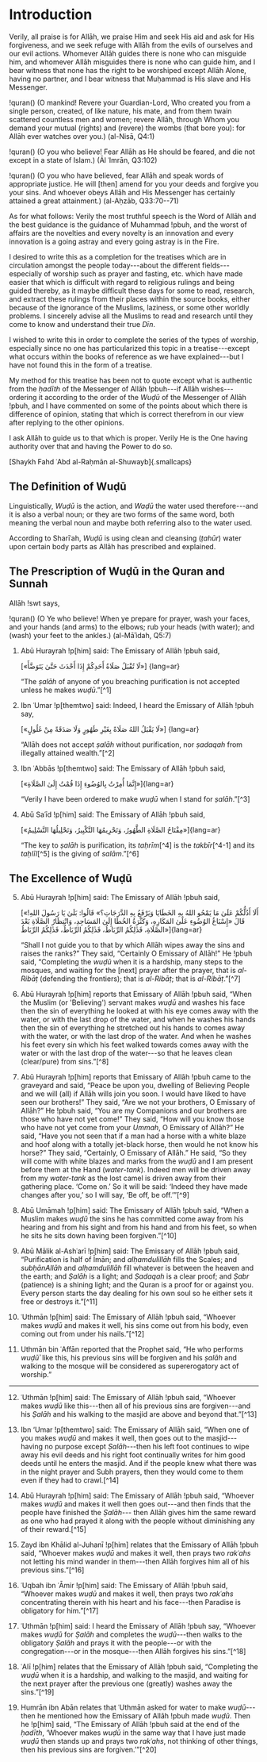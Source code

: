 

# Introduction

Verily, all praise is for Allāh, we praise Him and seek His aid and ask for His
forgiveness, and we seek refuge with Allāh from the evils of ourselves and our
evil actions. Whomever Allāh guides there is none who can misguide him, and
whomever Allāh misguides there is none who can guide him, and I bear witness
that none has the right to be worshiped except Allāh Alone, having no partner,
and I bear witness that Muḥammad is His slave and His Messenger.

!quran()
(O mankind! Revere your Guardian-Lord, Who created you from a single person,
created, of like nature, his mate, and from them twain scattered countless men
and women; revere Allāh, through Whom you demand your mutual (rights) and
(revere) the wombs (that bore you): for Allāh ever watches over you.)
(al-Nisā, Q4:1)

!quran()
(O you who believe! Fear Allāh as He should be feared, and die not except in a
state of Islam.)
(Āl ʿImrān, Q3:102)

!quran()
(O you who have believed, fear Allāh and speak words of appropriate justice. He
will [then] amend for you your deeds and forgive you your sins. And whoever
obeys Allāh and His Messenger has certainly attained a great attainment.)
(al-Aḥzāb, Q33:70--71)

As for what follows: Verily the most truthful speech is the Word of Allāh and
the best guidance is the guidance of Muhammad !pbuh, and the worst of affairs
are the novelties and every novelty is an innovation and every innovation is a
going astray and every going astray is in the Fire.

I desired to write this as a completion for the treatises which are in
circulation amongst the people today---about the different fields---especially
of worship such as prayer and fasting, etc. which have made easier that which is
difficult with regard to religious rulings and being guided thereby, as it maybe
difficult these days for some to read, research, and extract these rulings from
their places within the source books, either because of the ignorance of the
Muslims, laziness, or some other worldly problems. I sincerely advise all the
Muslims to read and research until they come to know and understand their true
_Dīn_.

I wished to write this in order to complete the series of the types of worship,
especially since no one has particularized this topic in a treatise---except
what occurs within the books of reference as we have explained---but I have not
found this in the form of a treatise.

My method for this treatise has been not to quote except what is authentic from
the _ḥadīth_ of the Messenger of Allāh !pbuh---if Allāh wishes---ordering it
according to the order of the _Wuḍū_ of the Messenger of Allāh !pbuh, and I have
commented on some of the points about which there is difference of opinion,
stating that which is correct therefrom in our view after replying to the other
opinions.

I ask Allāh to guide us to that which is proper. Verily He is the One having
authority over that and having the Power to do so.

[Shaykh Fahd ʿAbd al-Raḥmān al-Shuwayb]{.smallcaps}

## The Definition of Wuḍū

Linguistically, _Wuḍū_ is the action, and _Waḍū_ the water used therefore---and
it is also a verbal noun; or they are two forms of the same word, both meaning
the verbal noun and maybe both referring also to the water used.

According to Sharīʿah, _Wuḍū_ is using clean and cleansing (_ṭahūr_) water upon
certain body parts as Allāh has prescribed and explained.

## The Prescription of Wuḍū in the Quran and Sunnah

Allāh !swt says,

!quran()
(O Ye who believe! When ye prepare for prayer, wash your faces, and your hands
(and arms) to the elbows; rub your heads (with water); and (wash) your feet to
the ankles.)
(al-Māʾidah, Q5:7)

1. Abū Hurayrah !p[him] said: The Emissary of Allāh !pbuh said,

    [«لَا تُقْبَلُ صَلَاةُ أَحَدِكُمْ إِذَا أَحْدَثَ حَتَّىٰ يَتَوَضَّأَ»]
    {lang=ar}

    “The _ṣalāh_ of anyone of you breaching purification is not accepted unless he makes _wuḍū_.”[^1]

2. Ibn ʿUmar !p[themtwo] said: Indeed, I heard the Emissary of Allāh !pbuh say,

    [«لَا يَقْبَلُ اللهُ صَلَاةً بِغَيْرِ طَهُورٍ وَلَا صَدَقَةً مِنْ غَلُولٍ»]
    {lang=ar}

    “Allāh does not accept _ṣalāh_ without purification, nor _ṣadaqah_ from illegally attained wealth.”[^2]

3. Ibn ʿAbbās !p[themtwo] said: The Emissary of Allāh !pbuh said,

    [«إِنَّمَا أُمِرْتُ بِالوُضُوءِ إِذَا قُمْتُ إِلَىٰ الصَّلَاةِ»]{lang=ar}

    “Verily I have been ordered to make _wuḍū_ when I stand for _ṣalāh_.”[^3]

4. Abū Saʿīd !p[him] said: The Emissary of Allāh !pbuh said,

    [«مِفْتَاحُ الصَّلَاةِ الطَّهُورُ، وَتَحْرِيمُهَا التَّكْبِيرُ، وَتَحْلِيلُهَا التَّسْلِيمُ»]{lang=ar}

    “The key to _ṣalāh_ is purification, its _taḥrīm_[^4] is the _takbīr_[^4-1] and its _taḥlīl_[^5] is the giving of _salām_.”[^6]

## The Excellence of Wuḍū

5. Abū Hurayrah !p[him] said: The Emissary of Allāh !pbuh said,

    [«أَلَا أَدُلُّكُمْ عَلَىٰ مَا يَمْحُو اللهُ بِهِ الخَطَايَا وَيَرْفَعُ بِهِ الدَّرَجَاتِ؟» قَالُوا: بَلَىٰ يَا رَسُولَ اللهِ! قَالَ «إِسْبَاغُ الوُضُوءِ عَلَىٰ المَكَارِهِ، وَكَثْرَةُ الخُطَا إِلَىٰ المَسَاجِدِ، وَانْتِظَارُ الصَّلَاةِ بَعْدَ الصَّلَاةِ، فَذٰلِكُمُ الرِّبَاطُ، فَذٰلِكُمُ الرِّبَاطُ، فَذٰلِكُمُ الرِّبَاطُ»]{lang=ar}

    “Shall I not guide you to that by which Allāh wipes away the sins and raises the ranks?” They said, “Certainly O Emissary of Allāh!” He !pbuh said, “Completing the _wuḍū_ when it is a hardship, many steps to the mosques, and waiting for the [next] prayer after the prayer, that is _al-Ribāṭ_ (defending the frontiers); that is _al-Ribāṭ_; that is _al-Ribāṭ_.”[^7]

6. Abū Hurayrah !p[him] reports that Emissary of Allāh !pbuh said, “When the
Muslim (or 'Believing') servant makes _wuḍū_ and washes his face then the sin
of everything he looked at with his eye comes away with the water, or with the
last drop of the water, and when he washes his hands then the sin of
everything he stretched out his hands to comes away with the water, or with
the last drop of the water. And when he washes his feet every sin which his
feet walked towards comes away with the water or with the last drop of the
water---so that he leaves clean (clear/pure) from sins.”[^8]

7. Abū Hurayrah !p[him] reports that Emissary of Allāh !pbuh came to the
graveyard and said, “Peace be upon you, dwelling of Believing People and we
will (all) if Allāh wills join you soon. I would have liked to have seen our
brothers!” They said, “Are we not your brothers, O Emissary of Allāh?” He
!pbuh said, “You are my Companions and our brothers are those who have not yet
come!” They said, “How will you know those who have not yet come from your
_Ummah_, O Emissary of Allāh?” He said, “Have you not seen that if a man had a
horse with a white blaze and hoof along with a totally jet-black horse, then
would he not know his horse?” They said, “Certainly, O Emissary of Allāh.” He
said, “So they will come with white blazes and marks from the _wuḍū_ and I am
present before them at the Hand (_water-tank_). Indeed men will be driven away
from my _water-tank_ as the lost camel is driven away from their gathering
place. ‘Come on.’ So it will be said: ‘Indeed they have made changes after
you,’ so I will say, ‘Be off, be off.’”[^9]

8. Abū Umāmah !p[him] said: The Emissary of Allāh !pbuh said, “When a Muslim
makes _wuḍū_ the sins he has committed come away from his hearing and from his
sight and from his hand and from his feet, so when he sits he sits down having
been forgiven.”[^10]

9. Abū Mālik al-Ashʿarī !p[him] said: The Emissary of Allāh !pbuh said,
“Purification is half of Īmān; and _alḥamdulillāh_ fills the Scales; and
_subḥānAllāh_ and _alḥamdulillāh_ fill whatever is between the heaven and the
earth; and _Ṣalāh_ is a light; and _Ṣadaqah_ is a clear proof; and _Ṣabr_
(patience) is a shining light; and the Quran is a proof for or against you.
Every person starts the day dealing for his own soul so he either sets it free
or destroys it.”[^11]

10. ʿUthmān !p[him] said: The Emissary of Allāh !pbuh said, “Whoever makes
_wuḍū_ and makes it well, his sins come out from his body, even coming out
from under his nails.”[^12]

11. Uthmān bin ʿAffān reported that the Prophet said, “He who performs _wuḍūʾ_ like this, his previous sins will be forgiven and his _ṣalāh_ and walking to the mosque will be considered as supererogatory act of worship.”

----

12. ʿUthmān !p[him] said: The Emissary of Allāh !pbuh said, “Whoever makes
_wuḍū_ like this---then all of his previous sins are forgiven---and his
_Ṣalāh_ and his walking to the masjid are above and beyond that.”[^13]

13. Ibn ‘Umar !p[themtwo] said: The Emissary of Allāh said, “When one of you
makes _wuḍū_ and makes it well, then goes out to the masjid---having no
purpose except _Ṣalāh_---then his left foot continues to wipe away his evil
deeds and his right foot continually writes for him good deeds until he enters
the masjid. And if the people knew what there was in the night prayer and Subh
prayers, then they would come to them even if they had to crawl.[^14]

14. Abū Hurayrah !p[him] said: The Emissary of Allāh !pbuh said, “Whoever
makes _wuḍū_ and makes it well then goes out---and then finds that the people
have finished the _Ṣalāh_--- then Allāh gives him the same reward as one who
had prayed it along with the people without diminishing any of their
reward.[^15]

15. Zayd ibn Khālid al-Juhanī !p[him] relates that the Emissary of Allāh
!pbuh said, “Whoever makes _wuḍū_ and makes it well, then prays two _rakʿahs_
not letting his mind wander in them---then Allāh forgives him all of his
previous sins.”[^16]

16. ʿUqbah ibn ʿĀmir !p[him] said: The Emissary of Allāh !pbuh said,
“Whoever makes _wuḍū_ and makes it well, then prays two _rakʿahs_
concentrating therein with his heart and his face---then Paradise is
obligatory for him.”[^17]

17. ʿUthmān !p[him] said: I heard the Emissary of Allāh !pbuh say, “Whoever
makes _wuḍū_ for _Ṣalāh_ and completes the _wuḍū_---then walks to the
obligatory _Ṣalāh_ and prays it with the people---or with the
congregation---or in the mosque---then Allāh forgives his sins.”[^18]

18. ʿAlī !p[him] relates that the Emissary of Allāh !pbuh said, “Completing
the _wuḍū_ when it is a hardship, and walking to the masjid, and waiting for
the next prayer after the previous one (greatly) washes away the sins.”[^19]

19. Humrān ibn Abān relates that ʿUthmān asked for water to make _wuḍū_---then
he mentioned how the Emissary of Allāh !pbuh made _wuḍū_. Then he !p[him]
said, “The Emissary of Allāh !pbuh said at the end of the _ḥadīth_,  ‘Whoever
makes _wuḍū_ in the same way that I have just made _wuḍū_ then stands up and
prays two _rakʿahs_, not thinking of other things, then his previous sins are
forgiven.’”[^20]

